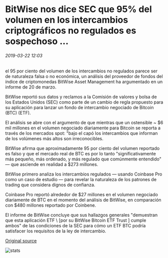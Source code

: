 # BitWise nos dice SEC que 95% del volumen en los intercambios criptográficos no regulados es sospechoso ...

###### 2019-03-22 12:03

el 95 por ciento del volumen de los intercambios no regulados parece ser de naturaleza falsa o no económica, un análisis del proveedor de fondos del índice de criptomonedas BitWise Asset Management ha argumentado en un informe de 20 de marzo.

BitWise reportó sus datos y reclamos a la Comisión de valores y bolsa de los Estados Unidos (SEC) como parte de un cambio de regla propuesto para su aplicación para lanzar un fondo de intercambio negociado de Bitcoin (BTC) (ETF).

El análisis se abre con el argumento de que mientras que un ostensible ~ $6 mil millones en el volumen negociado diariamente para Bitcoin se reporta a través de los mercados spot: "bajo el capó los intercambios que informan de los volúmenes más altos son irreconocibles.

BitWise afirma que aproximadamente 95 por ciento del volumen reportado es falso y que el mercado real de BTC es por lo tanto "significativamente más pequeño, más ordenado, y más regulado que comúnmente entendido" — que asciende en realidad a $273 millones.

BitWise primero analiza los intercambios regulados — usando Coinbase Pro como un caso de estudio — para revelar la naturaleza de los patrones de trading que considera dignos de confianza.

Coinbase Pro reportó alrededor de $27 millones en el volumen negociado diariamente de BTC en el momento del análisis de BitWise, en comparación con $480 millones reportado por Coinbene.

El informe de BitWise concluye que sus hallazgos generales "demuestran que esta aplicación ETF \ [por su BitWise Bitcoin ETF Trust \] cumple ambos" de las condiciones de la SEC para cómo un ETF BTC podría satisfacer los requisitos de la ley de intercambio.

[Original source](https://cointelegraph.com/news/bitwise-tells-us-sec-that-95-of-volume-on-unregulated-crypto-exchanges-is-suspect)

![stats](https://c.statcounter.com/11760860/0/a89fa40b/1/ "stats")